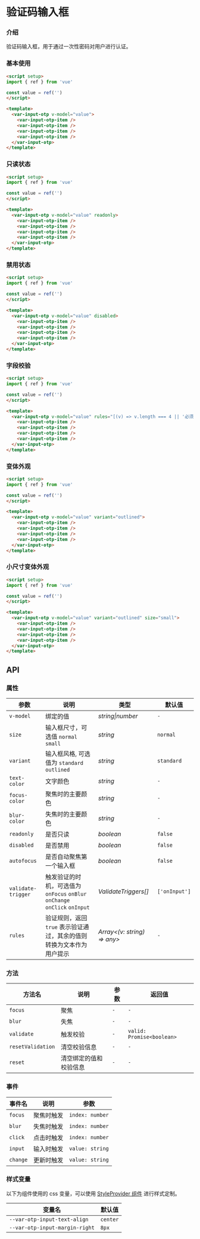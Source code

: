 # 验证码输入框

### 介绍

验证码输入框，用于通过一次性密码对用户进行认证。

### 基本使用

```html
<script setup>
import { ref } from 'vue'

const value = ref('')
</script>

<template>
  <var-input-otp v-model="value">
    <var-input-otp-item />
    <var-input-otp-item />
    <var-input-otp-item />
    <var-input-otp-item />
  </var-input-otp>
</template>
```

### 只读状态

```html
<script setup>
import { ref } from 'vue'

const value = ref('')
</script>

<template>
  <var-input-otp v-model="value" readonly>
    <var-input-otp-item />
    <var-input-otp-item />
    <var-input-otp-item />
    <var-input-otp-item />
  </var-input-otp>
</template>
```

### 禁用状态

```html
<script setup>
import { ref } from 'vue'

const value = ref('')
</script>

<template>
  <var-input-otp v-model="value" disabled>
    <var-input-otp-item />
    <var-input-otp-item />
    <var-input-otp-item />
    <var-input-otp-item />
  </var-input-otp>
</template>
```

### 字段校验

```html
<script setup>
import { ref } from 'vue'

const value = ref('')
</script>

<template>
  <var-input-otp v-model="value" rules="[(v) => v.length === 4 || '必须输入4位验证码']">
    <var-input-otp-item />
    <var-input-otp-item />
    <var-input-otp-item />
    <var-input-otp-item />
  </var-input-otp>
</template>
```

### 变体外观

```html
<script setup>
import { ref } from 'vue'

const value = ref('')
</script>

<template>
  <var-input-otp v-model="value" variant="outlined">
    <var-input-otp-item />
    <var-input-otp-item />
    <var-input-otp-item />
    <var-input-otp-item />
  </var-input-otp>
</template>
```

### 小尺寸变体外观

```html
<script setup>
import { ref } from 'vue'

const value = ref('')
</script>

<template>
  <var-input-otp v-model="value" variant="outlined" size="small">
    <var-input-otp-item />
    <var-input-otp-item />
    <var-input-otp-item />
    <var-input-otp-item />
  </var-input-otp>
</template>
```

## API

### 属性

| 参数 | 说明                                                                       | 类型 | 默认值 |
| --- |--------------------------------------------------------------------------| --- | --- |
| `v-model` | 绑定的值                                                                     | _string\|number_ | `-` |
| `size` | 输入框尺寸，可选值 `normal` `small`                                                          | _string_ | `normal` |
| `variant` | 输入框风格, 可选值为 `standard` `outlined`                                      | _string_ | `standard` |
| `text-color` | 文字颜色                                                                     | _string_ | `-` |
| `focus-color` | 聚焦时的主要颜色                                                                 | _string_ | `-` |
| `blur-color` | 失焦时的主要颜色                                                                 | _string_ | `-` |
| `readonly` | 是否只读                                                                     | _boolean_ | `false` |
| `disabled` | 是否禁用                                                                     | _boolean_ | `false` |
| `autofocus` | 是否自动聚焦第一个输入框                                                                   | _boolean_ | `false` |
| `validate-trigger` | 触发验证的时机，可选值为 `onFocus` `onBlur` `onChange` `onClick` `onInput` | _ValidateTriggers[]_ | `['onInput']` |
| `rules` | 验证规则，返回 `true` 表示验证通过，其余的值则转换为文本作为用户提示                                   | _Array<(v: string) => any>_ | `-` |

### 方法

| 方法名 | 说明 | 参数 | 返回值 |
| --- | --- | --- | --- |
| `focus` | 聚焦 | `-` | `-` |
| `blur` | 失焦 | `-` | `-` |
| `validate` | 触发校验 | `-` | `valid: Promise<boolean>` |
| `resetValidation` | 清空校验信息 | `-` | `-` |
| `reset` | 清空绑定的值和校验信息 | `-` | `-` |

### 事件

| 事件名 | 说明 | 参数 |
| --- | --- | --- |
| `focus` | 聚焦时触发 | `index: number` |
| `blur` | 失焦时触发  | `index: number` |
| `click` | 点击时触发 | `index: number` |
| `input` | 输入时触发 | `value: string` |
| `change` | 更新时触发 | `value: string` |

### 样式变量

以下为组件使用的 css 变量，可以使用 [StyleProvider 组件](#/zh-CN/style-provider) 进行样式定制。

| 变量名 | 默认值 |
| --- | --- |
| `--var-otp-input-text-align` | `center` |
| `--var-otp-input-margin-right` | `8px` |
